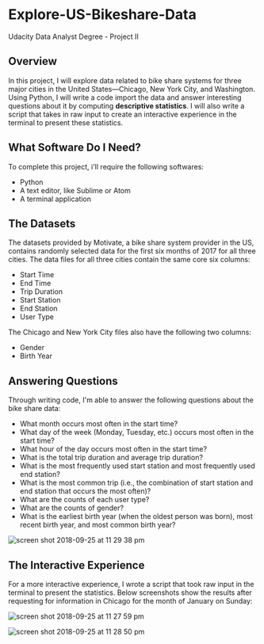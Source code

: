 # Explore-US-Bikeshare-Data
Udacity Data Analyst Degree - Project II

## Overview
In this project, I will explore data related to bike share systems for three major cities in the United States—Chicago, New York City, and Washington. Using Python, I will write a code import the data and answer interesting questions about it by computing <b>descriptive statistics</b>. I will also write a script that takes in raw input to create an interactive experience in the terminal to present these statistics.

## What Software Do I Need?
To complete this project, i'll require the following softwares:

- Python 
- A text editor, like Sublime or Atom
- A terminal application

## The Datasets
The datasets provided by Motivate, a bike share system provider in the US, contains randomly selected data for the first six months of 2017 for all three cities. The data files for all three cities contain the same core six columns:

- Start Time 
- End Time 
- Trip Duration 
- Start Station 
- End Station 
- User Type 

The Chicago and New York City files also have the following two columns:

- Gender
- Birth Year

## Answering Questions
Through writing code, I'm able to answer the following questions about the bike share data:

- What month occurs most often in the start time?
- What day of the week (Monday, Tuesday, etc.) occurs most often in the start time? 
- What hour of the day occurs most often in the start time?
- What is the total trip duration and average trip duration?
- What is the most frequently used start station and most frequently used end station?
- What is the most common trip (i.e., the combination of start station and end station that occurs the most often)?
- What are the counts of each user type?
- What are the counts of gender?
- What is the earliest birth year (when the oldest person was born), most recent birth year, and most common birth year?

![screen shot 2018-09-25 at 11 29 38 pm](https://user-images.githubusercontent.com/43564654/46038102-3f97f080-c11b-11e8-8417-c99f992afd86.png)

## The Interactive Experience
For a more interactive experience, I wrote a script that took raw input in the terminal to present the statistics. Below screenshots show the results after requesting for information in Chicago for the month of January on Sunday:

![screen shot 2018-09-25 at 11 27 59 pm](https://user-images.githubusercontent.com/43564654/46038089-36a71f00-c11b-11e8-9066-806aa9826f49.png)

![screen shot 2018-09-25 at 11 28 50 pm](https://user-images.githubusercontent.com/43564654/46038101-3eff5a00-c11b-11e8-97ff-4b96268545c4.png)
